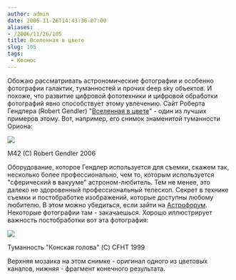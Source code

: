 ```yaml
---
author: admin
date: 2006-11-26T14:43:36-07:00
aliases:
- /2006/11/26/105
title: Вселенная в цвете
slug: 105
tags:
 - Космос
---
```


Обожаю рассматривать астрономические фотографии и особенно фотографии галактик, туманностей и прочих deep sky объектов. И похоже, что развитие цифровой фототехники и цифровой обработки фотографий явно способствует этому увлечению. Сайт Роберта Гендлера (Robert Gendler) "[Вселенная в цвете](http://www.robgendlerastropics.com)" - один из лучших примеров этому. Вот, например, его снимок знаменитой туманности Ориона:

[![](/2006/11/M42HeartNMSS.jpg)](http://www.robgendlerastropics.com/M42HeartNM.html)

M42 (C) Robert Gendler 2006

<!--more-->

Оборудование, которое Гендлер используется для съемки, скажем так, несколько более профессионально, чем то, которым используется "сферический в вакууме" астроном-любитель. Тем не менее, это далеко не здоровенный профессиональный телескоп. Секрет в технике съемки и постобработке изображений, которые доступны любому любителю. В этом можно убедиться, если зайти на [Астрофорум](http://www.astronomy.ru/forum/index.php/board,8.0.html). Некоторые фотографии там - закачаешься. Хорошо иллюстрирует важность постобработки вот эта фотография:

[![](/2006/11/barnard33.jpeg)](http://www.astronomy.ru/forum/index.php/topic,11657.msg377778.html#msg377778)

Туманность "Конская голова" (C) CFHT 1999

Верхняя мозаика на этом снимке - оригинал одного из цветовых каналов, нижняя - фрагмент конечного результата. 
